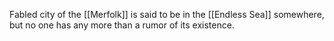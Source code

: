 Fabled city of the [[Merfolk]] is said to be in the [[Endless Sea]] somewhere, but no one has any more than a rumor of its existence.